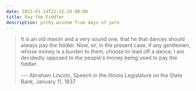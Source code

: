 ```yaml
---
date: 2022-01-14T22:22:29-08:00
title: Pay the Fiddler
description: pithy wisdom from days of yore
---
```


> It is an old maxim and a very sound one, that he that dances should always pay the fiddler.  Now, sir, in the present case, if any gentlemen, whose money is a burden to them, choose to lead off a dance, I am decidedly opposed to the people's money being used to pay the fiddler.
>
> --- Abraham Lincoln, Speech in the Illinois Legislature on the State Bank, January 11, 1837
